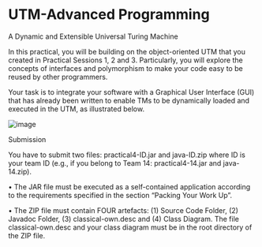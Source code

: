 # UTM-Advanced Programming
A Dynamic and Extensible Universal Turing Machine 

In this practical, you will be building on the object-oriented UTM that you created in Practical Sessions 1, 2 and 3. Particularly, you will explore the concepts of interfaces and polymorphism to make your code easy to be reused by other programmers. 

Your task is to integrate your software with a Graphical User Interface (GUI) that has already been written to enable TMs to be dynamically loaded and executed in the UTM, as illustrated below. 

![image](https://github.com/user-attachments/assets/1d6f7615-4eda-4da5-86f5-817e436c8d32)


Submission 

You have to submit two files: practical4-ID.jar and java-ID.zip where ID is your team ID (e.g., if you belong to Team 14: practical4-14.jar and java-14.zip). 

• The JAR file must be executed as a self-contained application according to the requirements specified in the section “Packing Your Work Up”. 

• The ZIP file must contain FOUR artefacts: (1) Source Code Folder, (2) Javadoc Folder, (3) classical-own.desc and (4) Class Diagram. The file classical-own.desc and your class diagram must be in the root directory of the ZIP file. 

